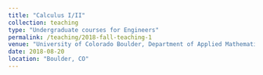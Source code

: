 ```yaml
---
title: "Calculus I/II"
collection: teaching
type: "Undergraduate courses for Engineers"
permalink: /teaching/2018-fall-teaching-1
venue: "University of Colorado Boulder, Department of Applied Mathematics"
date: 2018-08-20
location: "Boulder, CO"
---
```



